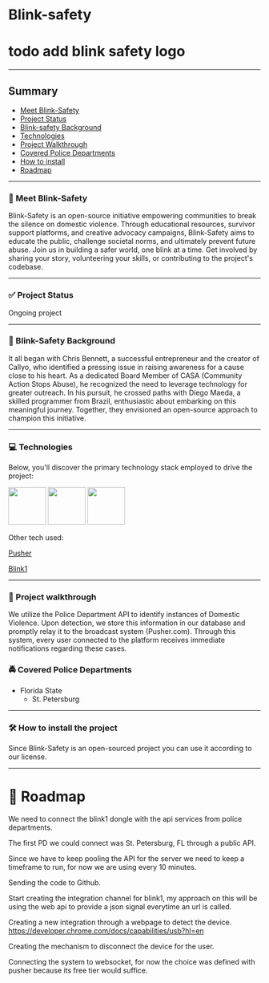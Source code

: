 # Blink-safety
# todo add blink safety logo
___
## Summary
* [Meet Blink-Safety](#purpleheart-meet-blink-safety)
* [Project Status](#whitecheckmark-project-status)
* [Blink-safety Background](#book-blink-safety-background)
* [Technologies](#computer-technologies)
* [Project Walkthrough](#hammer-project-walkthrough)
* [Covered Police Departments](#oncomingpolicecar-covered-police-departments)
* [How to install](#hammerandwrench-how-to-install-the-project)
* [Roadmap](#construction-roadmap)

___

### :purple_heart: Meet Blink-Safety
Blink-Safety is an open-source initiative empowering communities to break the silence on domestic violence. Through educational resources, survivor support platforms, and creative advocacy campaigns, Blink-Safety aims to educate the public, challenge societal norms, and ultimately prevent future abuse. Join us in building a safer world, one blink at a time. Get involved by sharing your story, volunteering your skills, or contributing to the project's codebase.
___

### :white_check_mark: Project Status
Ongoing project
___

### :book: Blink-Safety Background
It all began with Chris Bennett, a successful entrepreneur and the creator of Callyo, who identified a pressing issue in raising awareness for a cause close to his heart. As a dedicated Board Member of CASA (Community Action Stops Abuse), he recognized the need to leverage technology for greater outreach. In his pursuit, he crossed paths with Diego Maeda, a skilled programmer from Brazil, enthusiastic about embarking on this meaningful journey. Together, they envisioned an open-source approach to champion this initiative.
___

### :computer: Technologies
Below, you'll discover the primary technology stack employed to drive the project:

<div>
    <img height="75" loading="lazy" src="https://cdn.jsdelivr.net/gh/devicons/devicon/icons/laravel/laravel-plain.svg" />
    <img height="75" loading="lazy" src="https://cdn.jsdelivr.net/gh/devicons/devicon/icons/postgresql/postgresql-original.svg" />
    <img height="75" src="https://cdn.jsdelivr.net/gh/devicons/devicon/icons/github/github-original-wordmark.svg" />
</div>


Other tech used:

[Pusher](https://pusher.com/)

[Blink1](https://blink1.thingm.com/)
___
### :hammer: Project walkthrough
We utilize the Police Department API to identify instances of Domestic Violence. Upon detection, we store this information in our database and promptly relay it to the broadcast system (Pusher.com). Through this system, every user connected to the platform receives immediate notifications regarding these cases.

### :oncoming_police_car: Covered Police Departments
- Florida State
  - St. Petersburg 

___
### :hammer_and_wrench: How to install the project
Since Blink-Safety is an open-sourced project you can use it according to our license.


___
# :construction: Roadmap



We need to connect the blink1 dongle with the api services from police departments.

The first PD we could connect was St. Petersburg, FL through a public API.

Since we have to keep pooling the API for the server we need to keep a timeframe to run, for now we are using every 10
minutes.

Sending the code to Github.

Start creating the integration channel for blink1, my approach on this will be using the web api to provide a json signal
everytime an url is called.

Creating a new integration through a webpage to detect the device.
https://developer.chrome.com/docs/capabilities/usb?hl=en

Creating the mechanism to disconnect the device for the user.

Connecting the system to websocket, for now the choice was defined with pusher because its free tier would suffice.

